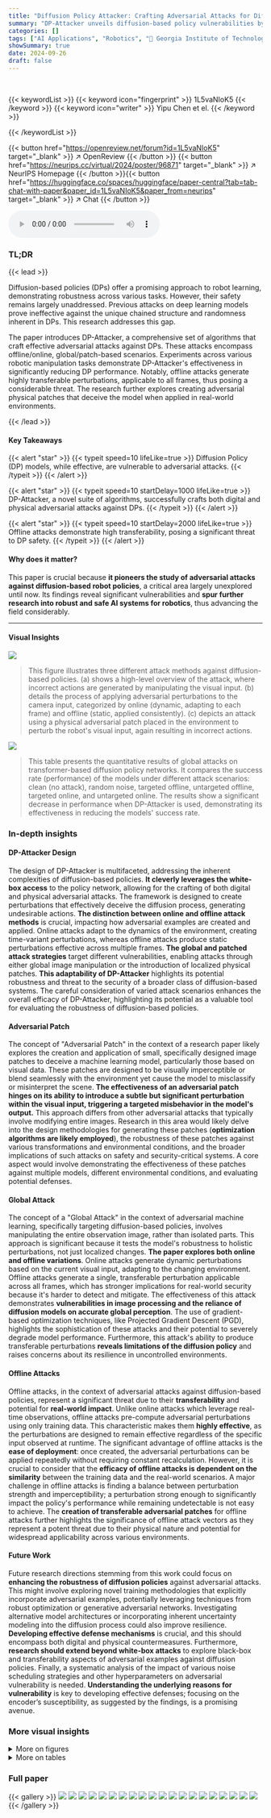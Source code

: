 ```yaml
---
title: "Diffusion Policy Attacker: Crafting Adversarial Attacks for Diffusion-based Policies"
summary: "DP-Attacker unveils diffusion-based policy vulnerabilities by crafting effective adversarial attacks, significantly impacting robot safety and paving the way for more robust AI."
categories: []
tags: ["AI Applications", "Robotics", "🏢 Georgia Institute of Technology",]
showSummary: true
date: 2024-09-26
draft: false
---
```


<br>

{{< keywordList >}}
{{< keyword icon="fingerprint" >}} 1L5vaNIoK5 {{< /keyword >}}
{{< keyword icon="writer" >}} Yipu Chen et el. {{< /keyword >}}
 
{{< /keywordList >}}

{{< button href="https://openreview.net/forum?id=1L5vaNIoK5" target="_blank" >}}
↗ OpenReview
{{< /button >}}
{{< button href="https://neurips.cc/virtual/2024/poster/96871" target="_blank" >}}
↗ NeurIPS Homepage
{{< /button >}}{{< button href="https://huggingface.co/spaces/huggingface/paper-central?tab=tab-chat-with-paper&paper_id=1L5vaNIoK5&paper_from=neurips" target="_blank" >}}
↗ Chat
{{< /button >}}



<audio controls>
    <source src="https://ai-paper-reviewer.com/1L5vaNIoK5/podcast.wav" type="audio/wav">
    Your browser does not support the audio element.
</audio>


### TL;DR


{{< lead >}}

Diffusion-based policies (DPs) offer a promising approach to robot learning, demonstrating robustness across various tasks. However, their safety remains largely unaddressed.  Previous attacks on deep learning models prove ineffective against the unique chained structure and randomness inherent in DPs. This research addresses this gap.



The paper introduces DP-Attacker, a comprehensive set of algorithms that craft effective adversarial attacks against DPs. These attacks encompass offline/online, global/patch-based scenarios. Experiments across various robotic manipulation tasks demonstrate DP-Attacker's effectiveness in significantly reducing DP performance. Notably, offline attacks generate highly transferable perturbations, applicable to all frames, thus posing a considerable threat. The research further explores creating adversarial physical patches that deceive the model when applied in real-world environments.

{{< /lead >}}


#### Key Takeaways

{{< alert "star" >}}
{{< typeit speed=10 lifeLike=true >}} Diffusion Policy (DP) models, while effective, are vulnerable to adversarial attacks. {{< /typeit >}}
{{< /alert >}}

{{< alert "star" >}}
{{< typeit speed=10 startDelay=1000 lifeLike=true >}} DP-Attacker, a novel suite of algorithms, successfully crafts both digital and physical adversarial attacks against DPs. {{< /typeit >}}
{{< /alert >}}

{{< alert "star" >}}
{{< typeit speed=10 startDelay=2000 lifeLike=true >}} Offline attacks demonstrate high transferability, posing a significant threat to DP safety. {{< /typeit >}}
{{< /alert >}}

#### Why does it matter?
This paper is crucial because **it pioneers the study of adversarial attacks against diffusion-based robot policies**, a critical area largely unexplored until now.  Its findings reveal significant vulnerabilities and **spur further research into robust and safe AI systems for robotics**, thus advancing the field considerably.

------
#### Visual Insights



![](https://ai-paper-reviewer.com/1L5vaNIoK5/figures_1_1.jpg)

> This figure illustrates three different attack methods against diffusion-based policies.  (a) shows a high-level overview of the attack, where incorrect actions are generated by manipulating the visual input. (b) details the process of applying adversarial perturbations to the camera input, categorized by online (dynamic, adapting to each frame) and offline (static, applied consistently).  (c) depicts an attack using a physical adversarial patch placed in the environment to perturb the robot's visual input, again resulting in incorrect actions.





![](https://ai-paper-reviewer.com/1L5vaNIoK5/tables_7_1.jpg)

> This table presents the quantitative results of global attacks on transformer-based diffusion policy networks.  It compares the success rate (performance) of the models under different attack scenarios: clean (no attack), random noise, targeted offline, untargeted offline, targeted online, and untargeted online.  The results show a significant decrease in performance when DP-Attacker is used, demonstrating its effectiveness in reducing the models' success rate.





### In-depth insights


#### DP-Attacker Design
The design of DP-Attacker is multifaceted, addressing the inherent complexities of diffusion-based policies.  **It cleverly leverages the white-box access** to the policy network, allowing for the crafting of both digital and physical adversarial attacks. The framework is designed to create perturbations that effectively deceive the diffusion process, generating undesirable actions. **The distinction between online and offline attack methods** is crucial, impacting how adversarial examples are created and applied. Online attacks adapt to the dynamics of the environment, creating time-variant perturbations, whereas offline attacks produce static perturbations effective across multiple frames. **The global and patched attack strategies** target different vulnerabilities, enabling attacks through either global image manipulation or the introduction of localized physical patches.  **This adaptability of DP-Attacker** highlights its potential robustness and threat to the security of a broader class of diffusion-based systems. The careful consideration of varied attack scenarios enhances the overall efficacy of DP-Attacker, highlighting its potential as a valuable tool for evaluating the robustness of diffusion-based policies.

#### Adversarial Patch
The concept of "Adversarial Patch" in the context of a research paper likely explores the creation and application of small, specifically designed image patches to deceive a machine learning model, particularly those based on visual data.  These patches are designed to be visually imperceptible or blend seamlessly with the environment yet cause the model to misclassify or misinterpret the scene. **The effectiveness of an adversarial patch hinges on its ability to introduce a subtle but significant perturbation within the visual input, triggering a targeted misbehavior in the model's output.** This approach differs from other adversarial attacks that typically involve modifying entire images.  Research in this area would likely delve into the design methodologies for generating these patches (**optimization algorithms are likely employed**), the robustness of these patches against various transformations and environmental conditions, and the broader implications of such attacks on safety and security-critical systems.  A core aspect would involve demonstrating the effectiveness of these patches against multiple models, different environmental conditions, and evaluating potential defenses.

#### Global Attack
The concept of a "Global Attack" in the context of adversarial machine learning, specifically targeting diffusion-based policies, involves manipulating the entire observation image, rather than isolated parts.  This approach is significant because it tests the model's robustness to holistic perturbations, not just localized changes. **The paper explores both online and offline variations**. Online attacks generate dynamic perturbations based on the current visual input, adapting to the changing environment. Offline attacks generate a single, transferable perturbation applicable across all frames, which has stronger implications for real-world security because it's harder to detect and mitigate.  The effectiveness of this attack demonstrates **vulnerabilities in image processing and the reliance of diffusion models on accurate global perception**. The use of gradient-based optimization techniques, like Projected Gradient Descent (PGD), highlights the sophistication of these attacks and their potential to severely degrade model performance. Furthermore, this attack's ability to produce transferable perturbations **reveals limitations of the diffusion policy** and raises concerns about its resilience in uncontrolled environments.

#### Offline Attacks
Offline attacks, in the context of adversarial attacks against diffusion-based policies, represent a significant threat due to their **transferability** and potential for **real-world impact**.  Unlike online attacks which leverage real-time observations, offline attacks pre-compute adversarial perturbations using only training data. This characteristic makes them **highly effective**, as the perturbations are designed to remain effective regardless of the specific input observed at runtime.  The significant advantage of offline attacks is the **ease of deployment**: once created, the adversarial perturbations can be applied repeatedly without requiring constant recalculation.  However, it is crucial to consider that the **efficacy of offline attacks is dependent on the similarity** between the training data and the real-world scenarios. A major challenge in offline attacks is finding a balance between perturbation strength and imperceptibility; a perturbation strong enough to significantly impact the policy's performance while remaining undetectable is not easy to achieve.  The **creation of transferable adversarial patches** for offline attacks further highlights the significance of offline attack vectors as they represent a potent threat due to their physical nature and potential for widespread applicability across various environments.

#### Future Work
Future research directions stemming from this work could focus on **enhancing the robustness of diffusion policies** against adversarial attacks.  This might involve exploring novel training methodologies that explicitly incorporate adversarial examples, potentially leveraging techniques from robust optimization or generative adversarial networks.  Investigating alternative model architectures or incorporating inherent uncertainty modeling into the diffusion process could also improve resilience.  **Developing effective defense mechanisms** is crucial, and this should encompass both digital and physical countermeasures.  Furthermore, **research should extend beyond white-box attacks** to explore black-box and transferability aspects of adversarial examples against diffusion policies.  Finally, a systematic analysis of the impact of various noise scheduling strategies and other hyperparameters on adversarial vulnerability is needed.  **Understanding the underlying reasons for vulnerability** is key to developing effective defenses; focusing on the encoder’s susceptibility, as suggested by the findings, is a promising avenue.


### More visual insights

<details>
<summary>More on figures
</summary>


![](https://ai-paper-reviewer.com/1L5vaNIoK5/figures_3_1.jpg)

> This figure illustrates the different attack strategies implemented by the DP-Attacker.  DP-Attacker is categorized into two main approaches: Global Attacks and Patched Attacks. Global Attacks involve manipulating the camera input, either offline (using a pre-computed perturbation) or online (generating perturbations in real-time).  Both types of global attacks can be targeted (aiming for a specific bad action) or untargeted (simply trying to degrade performance).  Patched Attacks involve placing physical adversarial patches in the robot's environment.  These too can be targeted or untargeted and are implemented offline.


![](https://ai-paper-reviewer.com/1L5vaNIoK5/figures_6_1.jpg)

> This figure visualizes the results of online global attacks on two robotic manipulation tasks: PushT and Can. It compares four scenarios: clean observations, observations with added random Gaussian noise, observations with untargeted adversarial perturbations generated by DP-Attacker, and observations with targeted adversarial perturbations. The results show that while the diffusion policies are robust to random noise, they are vulnerable to the adversarial perturbations crafted by DP-Attacker, indicating a significant decrease in performance for both targeted and untargeted attacks.


![](https://ai-paper-reviewer.com/1L5vaNIoK5/figures_6_2.jpg)

> This figure shows three examples of physical adversarial patches generated by the DP-Attacker algorithm. Each patch is designed to target a specific robotic manipulation task (Can, Square, Toolhang). The patches are small, visually inconspicuous, and designed to be robust to changes in lighting and viewing angle. Attaching the patch to the environment fools the diffusion policy into making incorrect actions, significantly reducing task success rate.


![](https://ai-paper-reviewer.com/1L5vaNIoK5/figures_7_1.jpg)

> This figure displays violin plots showing the distribution of L2 distances between encoded feature vectors.  The clean feature vectors are compared against those obtained after applying random noise and DP-Attacker perturbations.  The results demonstrate that DP-Attacker significantly alters the encoded feature vector compared to the simple addition of random noise. This highlights how the adversarial attacks effectively modify the feature representation to deceive the diffusion model.


![](https://ai-paper-reviewer.com/1L5vaNIoK5/figures_8_1.jpg)

> This figure shows the results of using DP-Attacker with varying attack strengths (δ = 0.05, 0.06, 0.07) on two different model checkpoints: PushT (CNN) and CAN (PH CNN).  The graphs plot the mean distance between the actions generated by the diffusion policy and the target action sequence over the course of a rollout (environment steps).  The results show how well DP-Attacker can manipulate the generated actions towards the target, with stronger attacks leading to a closer match overall.


![](https://ai-paper-reviewer.com/1L5vaNIoK5/figures_14_1.jpg)

> This figure illustrates three different attack methods against diffusion policies (DPs) used for robot control.  (a) shows the general concept of the attack, where manipulating the visual input (camera image) causes the DP to generate incorrect actions (shown in red).  (b) details the 'global attack', where small visual perturbations are added to the input image, either online (changing per timestep) or offline (a single static perturbation).  (c) illustrates the 'patch attack', where a physical patch placed in the environment deceives the robot's vision system, resulting in the DP generating incorrect actions.


![](https://ai-paper-reviewer.com/1L5vaNIoK5/figures_15_1.jpg)

> This figure shows three examples of adversarial patches generated by Algorithm 2.  These patches are designed to be placed in the robot's environment to deceive the diffusion policy. The patches, shown in the top row, are tailored to specific tasks and applied to the physical scene.  The bottom row shows that attaching these patches to the environment will significantly reduce the success rate of the target diffusion policy.  Each patch was designed using the method in Algorithm 2 to attack a specific pre-trained diffusion policy model.


![](https://ai-paper-reviewer.com/1L5vaNIoK5/figures_16_1.jpg)

> This figure visualizes the results of online global attacks on two robotic manipulation tasks: PushT and Can.  It compares the robot's actions under four conditions: (1) clean observations (no attack); (2) observations with added random Gaussian noise; (3) observations with untargeted adversarial perturbations generated by DP-Attacker; and (4) observations with targeted adversarial perturbations.  The results show that while the diffusion policies are robust against random noise, they are significantly affected by the adversarial perturbations crafted by DP-Attacker.


![](https://ai-paper-reviewer.com/1L5vaNIoK5/figures_16_2.jpg)

> This figure visualizes the results of online global attacks using the DP-Attacker algorithm on two different robotic manipulation tasks: PushT and Can.  Four scenarios are shown for each task: (1) clean observations (no attack), (2) observations with added random Gaussian noise, (3) observations with untargeted adversarial perturbations generated by DP-Attacker, and (4) observations with targeted adversarial perturbations generated by DP-Attacker. The results demonstrate that while the Diffusion Policies (DPs) are robust to random noise, they are highly susceptible to carefully crafted adversarial perturbations produced by DP-Attacker, highlighting the vulnerability of DPs to these types of attacks.


</details>




<details>
<summary>More on tables
</summary>


![](https://ai-paper-reviewer.com/1L5vaNIoK5/tables_7_2.jpg)
> This table presents the quantitative results of the patched attack experiments. It shows the success rate of different diffusion policy models (CNN and Transformer backbones) on four tabletop manipulation tasks (Can, Lift, Square, and Toolhang) when subjected to different types of attacks: Clean (no attack), Random Noise Patch (adding random noise as a baseline), and Untargeted-Offline (patched attacks).  The results demonstrate the effectiveness of DP-Attacker in reducing the performance of diffusion policies.

![](https://ai-paper-reviewer.com/1L5vaNIoK5/tables_8_1.jpg)
> This table presents the results of an ablation study conducted to determine the impact of two key parameters (σ and N) on the effectiveness of the DP-Attacker.  The study varied the number of steps (N) in the attack algorithm and the attack budget (σ), measuring the resulting success rate (SR). The results show that smaller values for both parameters are less effective at fooling the diffusion policy.  Conversely, increasing the attack budget significantly reduces the success rate, suggesting a trade-off between attack strength and robustness.

![](https://ai-paper-reviewer.com/1L5vaNIoK5/tables_9_1.jpg)
> This table compares the speed and success rate of different attack methods against diffusion policies.  The 'End to End DDPM' and 'End to End DDIM-8' methods represent a more naive approach, while 'DP-Attacker' uses a more targeted approach. The table demonstrates that the DP-Attacker method is significantly faster, and achieves superior results in terms of reducing the model's success rate.

![](https://ai-paper-reviewer.com/1L5vaNIoK5/tables_15_1.jpg)
> This table presents a quantitative evaluation of global attacks on transformer-based diffusion policy networks.  It compares the success rate (performance) of the models under various conditions:  * **Clean:** Represents the baseline performance without any attacks. * **Random Noise:** Shows the effect of adding random noise to the input, serving as a simple baseline attack. * **Targeted Offline:**  Measures the success rate of targeted attacks generated offline (perturbations are pre-computed and applied consistently throughout the task). * **Untargeted Offline:** Shows the success rate of untargeted attacks generated offline (perturbations aim to disrupt the model's behavior without targeting a specific outcome). * **Targeted Online:** Measures the success rate of targeted attacks generated online (perturbations are generated dynamically based on the current state). * **Untargeted Online:** Shows the success rate of untargeted attacks generated online.  For each attack type, the success rate is reported for different tasks (PushT, Can, Lift, Square, Transport, and Toolhang) and datasets (PH and MH). The results demonstrate the effectiveness of DP-Attacker in significantly reducing the performance of diffusion policy models across various attack scenarios.

![](https://ai-paper-reviewer.com/1L5vaNIoK5/tables_16_1.jpg)
> This table presents the results of global attacks on transformer-based diffusion policy networks.  It compares the success rate (performance) of the models in various conditions:  - **Clean:**  The baseline performance without any attack. - **Random Noise:** The model's performance when random noise is added to the input, serving as a simple baseline attack. - **Targeted-Offline/Online:** The model's performance when a targeted adversarial attack (designed to force a specific action) is applied offline (perturbation is fixed) or online (perturbation changes per frame).  - **Untargeted-Offline/Online:** The model's performance when an untargeted adversarial attack (designed to reduce performance regardless of specific action) is applied offline or online. The results show that DP-Attacker significantly reduces the model's performance in all attack scenarios.

![](https://ai-paper-reviewer.com/1L5vaNIoK5/tables_16_2.jpg)
> This table compares the speed and effectiveness of the proposed DP-Attacker method against two baseline end-to-end attack methods (using DDPM and DDIM-8). It shows that DP-Attacker achieves comparable or better attack success rates while being significantly faster.  The results highlight the efficiency of DP-Attacker, especially when considering real-time attack scenarios.

![](https://ai-paper-reviewer.com/1L5vaNIoK5/tables_17_1.jpg)
> This table presents the results of offline global attacks performed on two different backbones (CNN and Transformer) for the CAN task using the MH dataset.  Two models were trained separately, one using a CNN backbone and the other a Transformer backbone.  Offline attacks were generated using each backbone individually. The success rate (SR) is reported for each scenario: original SR (no attack), and attacks transferred from the CNN to the Transformer model, and vice-versa.  The values in blue highlight the transferability of attacks between different backbone models.

![](https://ai-paper-reviewer.com/1L5vaNIoK5/tables_17_2.jpg)
> This table presents the results of testing the transferability of offline patched attacks across different backbones.  Two models (CNN and Transformer) were trained on the CAN task using the PH dataset.  Offline patched attacks were generated for each model and then used to attack both models. The table shows the success rate for each scenario, with the original success rate (before attack) provided for comparison. The blue-shaded cells highlight cases where the attacks were successfully transferred from one model to the other.

</details>




### Full paper

{{< gallery >}}
<img src="https://ai-paper-reviewer.com/1L5vaNIoK5/1.png" class="grid-w50 md:grid-w33 xl:grid-w25" />
<img src="https://ai-paper-reviewer.com/1L5vaNIoK5/2.png" class="grid-w50 md:grid-w33 xl:grid-w25" />
<img src="https://ai-paper-reviewer.com/1L5vaNIoK5/3.png" class="grid-w50 md:grid-w33 xl:grid-w25" />
<img src="https://ai-paper-reviewer.com/1L5vaNIoK5/4.png" class="grid-w50 md:grid-w33 xl:grid-w25" />
<img src="https://ai-paper-reviewer.com/1L5vaNIoK5/5.png" class="grid-w50 md:grid-w33 xl:grid-w25" />
<img src="https://ai-paper-reviewer.com/1L5vaNIoK5/6.png" class="grid-w50 md:grid-w33 xl:grid-w25" />
<img src="https://ai-paper-reviewer.com/1L5vaNIoK5/7.png" class="grid-w50 md:grid-w33 xl:grid-w25" />
<img src="https://ai-paper-reviewer.com/1L5vaNIoK5/8.png" class="grid-w50 md:grid-w33 xl:grid-w25" />
<img src="https://ai-paper-reviewer.com/1L5vaNIoK5/9.png" class="grid-w50 md:grid-w33 xl:grid-w25" />
<img src="https://ai-paper-reviewer.com/1L5vaNIoK5/10.png" class="grid-w50 md:grid-w33 xl:grid-w25" />
<img src="https://ai-paper-reviewer.com/1L5vaNIoK5/11.png" class="grid-w50 md:grid-w33 xl:grid-w25" />
<img src="https://ai-paper-reviewer.com/1L5vaNIoK5/12.png" class="grid-w50 md:grid-w33 xl:grid-w25" />
<img src="https://ai-paper-reviewer.com/1L5vaNIoK5/13.png" class="grid-w50 md:grid-w33 xl:grid-w25" />
<img src="https://ai-paper-reviewer.com/1L5vaNIoK5/14.png" class="grid-w50 md:grid-w33 xl:grid-w25" />
<img src="https://ai-paper-reviewer.com/1L5vaNIoK5/15.png" class="grid-w50 md:grid-w33 xl:grid-w25" />
<img src="https://ai-paper-reviewer.com/1L5vaNIoK5/16.png" class="grid-w50 md:grid-w33 xl:grid-w25" />
<img src="https://ai-paper-reviewer.com/1L5vaNIoK5/17.png" class="grid-w50 md:grid-w33 xl:grid-w25" />
<img src="https://ai-paper-reviewer.com/1L5vaNIoK5/18.png" class="grid-w50 md:grid-w33 xl:grid-w25" />
<img src="https://ai-paper-reviewer.com/1L5vaNIoK5/19.png" class="grid-w50 md:grid-w33 xl:grid-w25" />
<img src="https://ai-paper-reviewer.com/1L5vaNIoK5/20.png" class="grid-w50 md:grid-w33 xl:grid-w25" />
{{< /gallery >}}